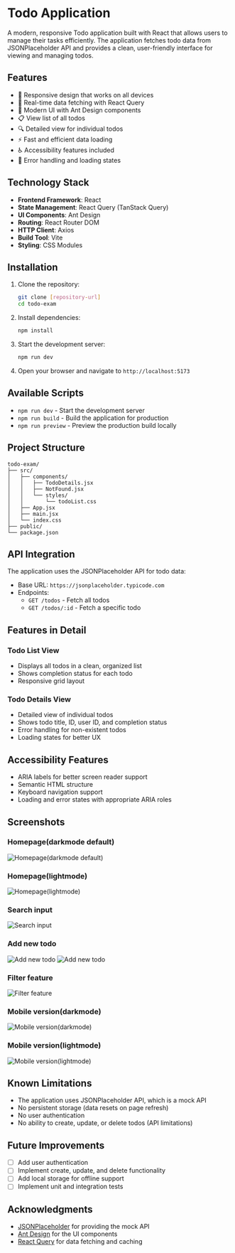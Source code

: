 # Todo Application

A modern, responsive Todo application built with React that allows users to manage their tasks efficiently. The application fetches todo data from JSONPlaceholder API and provides a clean, user-friendly interface for viewing and managing todos.

## Features

- 📱 Responsive design that works on all devices
- 🔄 Real-time data fetching with React Query
- 🎨 Modern UI with Ant Design components
- 📋 View list of all todos
- 🔍 Detailed view for individual todos
- ⚡ Fast and efficient data loading
- ♿ Accessibility features included
- 🎯 Error handling and loading states

## Technology Stack

- **Frontend Framework**: React
- **State Management**: React Query (TanStack Query)
- **UI Components**: Ant Design
- **Routing**: React Router DOM
- **HTTP Client**: Axios
- **Build Tool**: Vite
- **Styling**: CSS Modules

## Installation

1. Clone the repository:
   ```bash
   git clone [repository-url]
   cd todo-exam
   ```

2. Install dependencies:
   ```bash
   npm install
   ```

3. Start the development server:
   ```bash
   npm run dev
   ```

4. Open your browser and navigate to `http://localhost:5173`

## Available Scripts

- `npm run dev` - Start the development server
- `npm run build` - Build the application for production
- `npm run preview` - Preview the production build locally

## Project Structure

```
todo-exam/
├── src/
│   ├── components/
│   │   ├── TodoDetails.jsx
│   │   ├── NotFound.jsx
│   │   └── styles/
│   │       └── todoList.css
│   ├── App.jsx
│   ├── main.jsx
│   └── index.css
├── public/
└── package.json
```

## API Integration

The application uses the JSONPlaceholder API for todo data:

- Base URL: `https://jsonplaceholder.typicode.com`
- Endpoints:
  - `GET /todos` - Fetch all todos
  - `GET /todos/:id` - Fetch a specific todo

## Features in Detail

### Todo List View
- Displays all todos in a clean, organized list
- Shows completion status for each todo
- Responsive grid layout

### Todo Details View
- Detailed view of individual todos
- Shows todo title, ID, user ID, and completion status
- Error handling for non-existent todos
- Loading states for better UX

## Accessibility Features

- ARIA labels for better screen reader support
- Semantic HTML structure
- Keyboard navigation support
- Loading and error states with appropriate ARIA roles

## Screenshots

### Homepage(darkmode default)
![Homepage(darkmode default)](images/FireShot%20Capture%20007%20-%20Vite%20+%20React%20-%20[localhost].png)

### Homepage(lightmode)
![Homepage(lightmode)](images/FireShot%20Capture%20015%20-%20Vite%20+%20React%20-%20[localhost].png)

### Search input
![Search input](images/FireShot%20Capture%20009%20-%20Vite%20+%20React%20-%20[localhost].png)

### Add new todo
![Add new todo](images/FireShot%20Capture%20011%20-%20Vite%20+%20React%20-%20[localhost].png)
![Add new todo](images/FireShot%20Capture%20012%20-%20Vite%20+%20React%20-%20[localhost].png)

### Filter feature
![Filter feature](images/FireShot%20Capture%20013%20-%20Vite%20+%20React%20-%20[localhost].png)

### Mobile version(darkmode)
![Mobile version(darkmode)](images/FireShot%20Capture%20017%20-%20Vite%20+%20React%20-%20[localhost].png)

### Mobile version(lightmode)
![Mobile version(lightmode)](images/FireShot%20Capture%20018%20-%20Vite%20+%20React%20-%20[localhost].png)

## Known Limitations

- The application uses JSONPlaceholder API, which is a mock API
- No persistent storage (data resets on page refresh)
- No user authentication
- No ability to create, update, or delete todos (API limitations)

## Future Improvements

- [ ] Add user authentication
- [ ] Implement create, update, and delete functionality
- [ ] Add local storage for offline support
- [ ] Implement unit and integration tests

## Acknowledgments

- [JSONPlaceholder](https://jsonplaceholder.typicode.com/) for providing the mock API
- [Ant Design](https://ant.design/) for the UI components
- [React Query](https://tanstack.com/query/latest) for data fetching and caching
